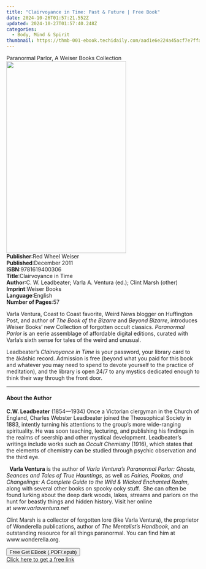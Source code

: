 ```yaml
---
title: "Clairvoyance in Time: Past & Future | Free Book"
date: 2024-10-26T01:57:21.552Z
updated: 2024-10-27T01:57:40.248Z
categories:
  - Body, Mind & Spirit
thumbnail: https://thmb-001-ebook.techidaily.com/aad1e6e224a45acf7e7ffa40220b336e429b03aae589ed4c514c44d90a006a0c.jpg
---
```

<main id="book-container">
  <div class="flex flex-col">
    <div class="book-brief flex-1 py-6 px-4 sm:p-6 md:py-10 md:px-8">
      <!-- brief-->
      <div class="book-brief-main">
        Paranormal Parlor, A Weiser Books Collection
      </div>
    </div>
    <div
      class="book-meta-info flex-1 grid gap-4 col-start-1 col-end-3 row-start-1 sm:mb-6 sm:grid-cols-4 lg:gap-6 lg:col-start-2 lg:row-end-6 lg:row-span-6 lg:mb-0"
    >
      <div
        class="book-meta-info-left place-content-center mt-4 p-4 text-sm leading-6 col-start-2 col-span-2 dark:text-slate-400"
      >
        <img
          class="w-full h-500 object-cover rounded-lg sm:h-255 sm:col-span-2 lg:col-span-full"
          src="https://img-001-ebook.techidaily.com/6caf350614bb5eac63b67f13fa32adca534b8614ff3321db86c0f7bc469ef0b7.jpg"
          alt=""
          width="312"
          height="500"
        />
      </div>
      <div
        class="book-meta-info-right mt-2 col-start-1 row-start-2 col-span-3 self-center"
      >
        <!-- meta data  -->
        <div class="flex flex-col px-4 md:px-8">
          <div class="flex-1">
            <strong>Publisher</strong>:<span class="px-2"
              >Red Wheel Weiser</span
            >
          </div>
          <div class="flex-1">
            <strong>Published</strong>:<span class="px-2">December 2011</span>
          </div>
          <div class="flex-1">
            <strong>ISBN</strong>:<span class="px-2">9781619400306</span>
          </div>
          <div class="flex-1">
            <strong>Title</strong>:<span class="px-2"
              >Clairvoyance in Time</span
            >
          </div>
          <div class="flex-1">
            <strong>Author</strong>:<span class="px-2"
              >C. W. Leadbeater; Varla A. Ventura (ed.); Clint Marsh
              (other)</span
            >
          </div>
          <div class="flex-1">
            <strong>Imprint</strong>:<span class="px-2">Weiser Books</span>
          </div>
          <div class="flex-1">
            <strong>Language</strong>:<span class="px-2">English</span>
          </div>
          <div class="flex-1">
            <strong>Number of Pages</strong>:<span class="px-2">57</span>
          </div>
        </div>
      </div>
    </div>
    <div class="book-description flex-1 py-6 px-4 sm:p-6 md:py-10 md:px-8">
      <div class="book-description-main">
        <div accordion-content="" id="description">
          <p>
            Varla Ventura, Coast to Coast favorite, Weird News blogger on
            Huffington Post, and author of <i>The Book of the Bizarre</i> and
            <i>Beyond Bizarre</i>, introduces Weiser Books’ new Collection of
            forgotten occult classics. <i>Paranormal Parlor</i> is an eerie
            assemblage of affordable digital editions, curated with Varla’s
            sixth sense for tales of the weird and unusual.
          </p>
          <p>
            Leadbeater’s <i>Clairvoyance in Time</i> is your password, your
            library card to the âkâshic record. Admission is free (beyond what
            you paid for this book and whatever you may need to spend to devote
            yourself to the practice of meditation), and the library is open
            24/7 to any mystics dedicated enough to think their way through the
            front door.
          </p>
        </div>
      </div>
    </div>
    <div class="book-excerpts flex-1 py-6 px-4 sm:p-6 md:py-10 md:px-8">
      <!-- excerpts-->
      <div class="book-excerpts-main">
        <hr />
        <h4 class="placeholder placeholder-heading">
          <span>About the Author</span>
        </h4>
        <p></p>
        <p>
          <b>C.W. Leadbeater</b> (1854—1934) Once a Victorian clergyman in the
          Church of England, Charles Webster Leadbeater joined the Theosophical
          Society in 1883, intently turning his attentions to the group’s more
          wide-ranging spirituality. He was soon teaching, lecturing, and
          publishing his findings in the realms of seership and other mystical
          development. Leadbeater’s writings include works such as
          <i>Occult Chemistry</i> (1916), which states that the elements of
          chemistry can be studied through psychic observation and the third
          eye.
        </p>
        &nbsp; <b>Varla Ventura</b> is the author of&nbsp;<i
          >Varla Ventura’s Paranormal Parlor: Ghosts, Seances and Tales
          of&nbsp;True Hauntings,&nbsp;</i
        >as well as&nbsp;<i
          >Fairies, Pookas, and Changelings: A Complete Guide to the Wild &amp;
          Wicked Enchanted Realm</i
        >, along with several other books&nbsp;on spooky&nbsp;ooky&nbsp;stuff.
        &nbsp;She can&nbsp;often be found lurking about the deep dark woods,
        lakes, streams and parlors on the hunt for&nbsp;beastly things&nbsp;and
        hidden history.&nbsp;Visit her online at&nbsp;<span
          ><i>www.varlaventura.net</i></span
        >
        &nbsp;
        <p>
          Clint Marsh is a collector of forgotten lore (like Varla Ventura), the
          proprietor of Wonderella publications, author of
          <i>The Mentalist’s Handbook</i>, and an outstanding resource for all
          things paranormal. You can find him at www.wonderella.org.
        </p>
        <p></p>
      </div>
    </div>
    <div
      class="book-about-author flex-1 py-6 px-4 sm:p-6 md:py-10 md:px-8"
    ></div>
    <div class="book-free-get flex-1 py-6 px-4 sm:p-6 md:py-10 md:px-8">
      <button
        id="btn-free-get"
        class="bg-blue-500 hover:bg-blue-700 text-white font-bold py-2 px-4 rounded"
      >
        Free Get EBook (.PDF/.epub)
      </button>
      <div id="countdown-display" class="px-2 text-lg mt-2"></div>
      <a
        id="free-link"
        class="hidden bg-blue-500 hover:bg-blue-700 text-white font-bold py-2 px-4 rounded"
        href="https://www.ebooks.com/en-us/book/1124207/clairvoyance-in-time-past-future/c-w-leadbeater/"
        target="_blank"
        >Click here to get a free link</a
      >
    </div>
    <script>
      let countdownTime = 0;
      let countdownInterval = null;
      document
        .getElementById('btn-free-get')
        .addEventListener('click', startCountdown);
      function startCountdown() {
        countdownTime = new Date().getTime() + 60000 * 3;
        countdownInterval = setInterval(updateCountdown, 1000);
        document.getElementById('btn-free-get').disabled = true;
        document
          .getElementById('btn-free-get')
          .classList.add('bg-gray-500', 'cursor-not-allowed');
      }
      function updateCountdown() {
        let currentTime = new Date().getTime();
        let timeLeft = countdownTime - currentTime;
        let secondsLeft = Math.floor(timeLeft / 1000);
        document.getElementById('countdown-display').innerHTML =
          `Remaining time: ${secondsLeft} seconds.`;
        if (secondsLeft <= 0) {
          clearInterval(countdownInterval);
          document.getElementById('btn-free-get').classList.add('hidden');
          document.getElementById('free-link').classList.remove('hidden');
          document.getElementById('countdown-display').innerHTML = '';
        }
      }
    </script>
  </div>
</main>

<ins class="adsbygoogle"
      style="display:block"
      data-ad-client="ca-pub-7571918770474297"
      data-ad-slot="8358498916"
      data-ad-format="auto"
      data-full-width-responsive="true"></ins>
    